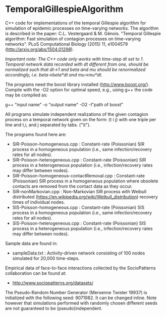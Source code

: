 # TemporalGillespieAlgorithm
C++ code for implementations of the temporal Gillespie algorithm for simulation of epidemic processes on time-varying networks. The algorithm is described in the paper: C.L. Vestergaard & M. Génois. "Temporal Gillespie algorithm: Fast simulation of contagion processes on time-varying networks". PLoS Computational Biology (2015) 11, e1004579 (http://arxiv.org/abs/1504.01298).

_Important note: The C++ code only works with time-step dt set to 1. Temporal network data recorded with dt different from one, should be normalized such that dt->1 and beta and mu should be renormalized accordingly, i.e. beta->beta\*dt and mu->mu\*dt._

The programs need the boost library installed (http://www.boost.org/). 
Compile with the -O2 option for optimal speed, e.g., using g++ the code may be compiled as:

g++ "input name" -o "output name" -O2 -I"path of boost"

All programs simulate independent realizations of the given contagion process on a temporal network given on the form: (t i j) with one triple per line and t,i, and j separated by tabs. ("\t"). 

The programs found here are:
- SIR-Poisson-homogeneous.cpp : Constant-rate (Poissonian) SIR process in a homogeneous population (i.e., same infection/recovery rates for all nodes).
- SIR-Poisson-heterogeneous.cpp : Constant-rate (Poissonian) SIR process in a heterogeneous population (i.e., infection/recovery rates may differ between nodes).
- SIR-Poisson-homogeneous-contactRemoval.cpp : Constant-rate (Poissonian) SIR process in a homogeneous population where obsolete contacts are removed from the contact data as they occur.
- SIR-nonMarkovian.cpp : Non-Markovian SIR process with Weibull distributed (https://en.wikipedia.org/wiki/Weibull_distribution) recovery times of individual nodes.
- SIS-Poisson-homogeneous.cpp : Constant-rate (Poissonian) SIS process in a homogeneous population (i.e., same infection/recovery rates for all nodes).
- SIS-Poisson-heterogeneous.cpp : Constant-rate (Poissonian) SIS process in a heterogeneous population (i.e., infection/recovery rates may differ between nodes).

Sample data are found in:
- sampleData.txt : Activity-driven network consisting of 100 nodes simulated for 20,000 time-steps.

Empirical data of face-to-face interactions collected by the SocioPatterns collaboration can be found at:
- http://www.sociopatterns.org/datasets/

The Pseudo-Random Number Generator (Mersenne Twister 19937) is initialized with the following seed: 9071982. It can be changed inline. Note however that simulations performed with randomly chosen different seeds are not guaranteed to be (pseudo)independent.

